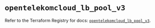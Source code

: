 # `opentelekomcloud_lb_pool_v3`

Refer to the Terraform Registry for docs: [`opentelekomcloud_lb_pool_v3`](https://registry.terraform.io/providers/opentelekomcloud/opentelekomcloud/1.36.15/docs/resources/lb_pool_v3).
